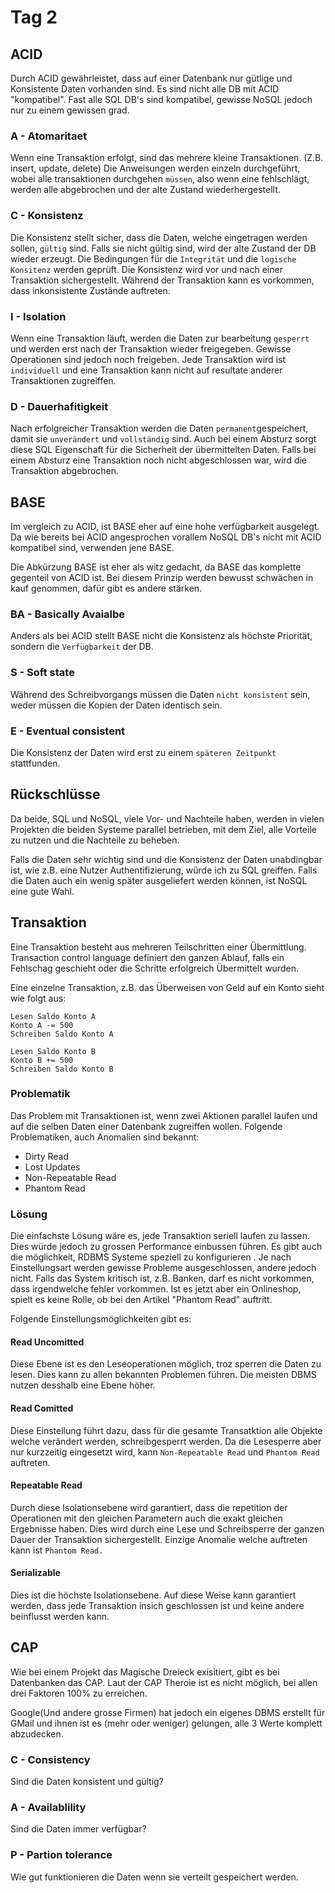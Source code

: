 # Tag 2

## ACID

Durch ACID gewährleistet, dass auf einer Datenbank nur gütlige und Konsistente Daten vorhanden sind.
Es sind nicht alle DB mit ACID "kompatibel". Fast alle SQL DB's sind kompatibel, gewisse NoSQL jedoch nur zu einem gewissen grad.

### A - Atomaritaet

Wenn eine Transaktion erfolgt, sind das mehrere kleine Transaktionen. (Z.B. insert, update, delete) Die Anweisungen werden einzeln durchgeführt, wobei alle transaktionen durchgehen `müssen`, also wenn eine fehlschlägt, werden alle abgebrochen und der alte Zustand wiederhergestellt.

### C - Konsistenz

Die Konsistenz stellt sicher, dass die Daten, welche eingetragen werden sollen, `gültig` sind.
Falls sie nicht gültig sind, wird der alte Zustand der DB wieder erzeugt.
Die Bedingungen für die `Integrität` und die `logische Konsitenz` werden geprüft.
Die Konsistenz wird vor und nach einer Transaktion sichergestellt. Während der Transaktion kann es vorkommen, dass inkonsistente Zustände auftreten.

### I - Isolation

Wenn eine Transaktion läuft, werden die Daten zur bearbeitung `gesperrt` und werden erst nach der Transaktion wieder freigegeben. Gewisse Operationen sind jedoch noch freigeben. Jede Transaktion wird ist `individuell` und eine Transaktion kann nicht auf resultate anderer Transaktionen zugreiffen.

### D - Dauerhafitigkeit

Nach erfolgreicher Transaktion werden die Daten `permanent`gespeichert, damit sie `unverändert` und `vollständig` sind. Auch bei einem Absturz sorgt diese SQL Eigenschaft für die Sicherheit der übermittelten Daten.
Falls bei einem Absturz eine Transaktion noch nicht abgeschlossen war, wird die Transaktion abgebrochen.

## BASE

Im vergleich zu ACID, ist BASE eher auf eine hohe verfügbarkeit ausgelegt.
Da wie bereits bei ACID angesprochen vorallem NoSQL DB's nicht mit ACID kompatibel sind, verwenden jene BASE.

Die Abkürzung BASE ist eher als witz gedacht, da BASE das komplette gegenteil von ACID ist. Bei diesem Prinzip werden bewusst schwächen in kauf genommen, dafür gibt es andere stärken.

### BA - Basically Avaialbe

Anders als bei ACID stellt BASE nicht die Konsistenz als höchste Priorität, sondern die `Verfügbarkeit` der DB.

### S - Soft state

Während des Schreibvorgangs müssen die Daten `nicht konsistent` sein, weder müssen die Kopien der Daten identisch sein.

### E - Eventual consistent

Die Konsistenz der Daten wird erst zu einem `späteren Zeitpunkt` stattfunden.

## Rückschlüsse

Da beide, SQL und NoSQL, viele Vor- und Nachteile haben, werden in vielen Projekten die beiden Systeme parallel betrieben, mit dem Ziel, alle Vorteile zu nutzen und die Nachteile zu beheben.

Falls die Daten sehr wichtig sind und die Konsistenz der Daten unabdingbar ist, wie z.B. eine Nutzer Authentifizierung, würde ich zu SQL greiffen.
Falls die Daten auch ein wenig später ausgeliefert werden können, ist NoSQL eine gute Wahl.

## Transaktion

Eine Transaktion besteht aus mehreren Teilschritten einer Übermittlung.
Transaction control language definiert den ganzen Ablauf, falls ein Fehlschag geschieht oder die Schritte erfolgreich Übermittelt wurden.

Eine einzelne Transaktion, z.B. das Überweisen von Geld auf ein Konto sieht wie folgt aus:

```
Lesen Saldo Konto A
Konto A -= 500 
Schreiben Saldo Konto A

Lesen Saldo Konto B
Konto B += 500
Schreiben Saldo Konto B
```

### Problematik

Das Problem mit Transaktionen ist, wenn zwei Aktionen parallel laufen und auf die selben Daten einer Datenbank zugreiffen wollen. Folgende Problematiken, auch Anomalien sind bekannt:

- Dirty Read
- Lost Updates
- Non-Repeatable Read
- Phantom Read

### Lösung

Die einfachste Lösung wäre es, jede Transaktion seriell laufen zu lassen. Dies würde jedoch zu grossen Performance einbussen führen. Es gibt auch die möglichkeit, RDBMS Systeme speziell zu konfigurieren . Je nach Einstellungsart werden gewisse Probleme ausgeschlossen, andere jedoch nicht.
Falls das System kritisch ist, z.B. Banken, darf es nicht vorkommen, dass irgendwelche fehler vorkommen.
Ist es jetzt aber ein Onlineshop, spielt es keine Rolle, ob bei den Artikel "Phantom Read" auftritt.

Folgende Einstellungsmöglichkeiten gibt es:

#### Read Uncomitted

Diese Ebene ist es den Leseoperationen möglich, troz sperren die Daten zu lesen. Dies kann zu allen bekannten Problemen führen. Die meisten DBMS nutzen desshalb eine Ebene höher.

#### Read Comitted

Diese Einstellung führt dazu, dass für die gesamte Transatktion alle Objekte welche verändert werden, schreibgesperrt werden.
Da die Lesesperre aber nur kurzzeitig eingesetzt wird, kann `Non-Repeatable Read` und `Phantom Read` auftreten.

#### Repeatable Read

Durch diese Isolationsebene wird garantiert, dass die repetition der Operationen mit den gleichen Parametern auch die exakt gleichen Ergebnisse haben.
Dies wird durch eine Lese und Schreibsperre der ganzen Dauer der Transaktion sichergestellt.
Einzige Anomalie welche auftreten kann ist `Phantom Read.`

#### Serializable

Dies ist die höchste Isolationsebene. Auf diese Weise kann garantiert werden, dass jede Transaktion insich geschlossen ist und keine andere beinflusst werden kann.

## CAP

Wie bei einem Projekt das Magische Dreieck exisitiert, gibt es bei Datenbanken das CAP.
Laut der CAP Theroie ist es nicht möglich, bei allen drei Faktoren 100% zu erreichen.

Google(Und andere grosse Firmen) hat jedoch ein eigenes DBMS erstellt für GMail und ihnen ist es (mehr oder weniger) gelungen, alle 3 Werte komplett abzudecken.

### C - Consistency

Sind die Daten konsistent und gültig?

### A - Availablility

Sind die Daten immer verfügbar?

### P - Partion tolerance

Wie gut funktionieren die Daten wenn sie verteilt gespeichert werden.
